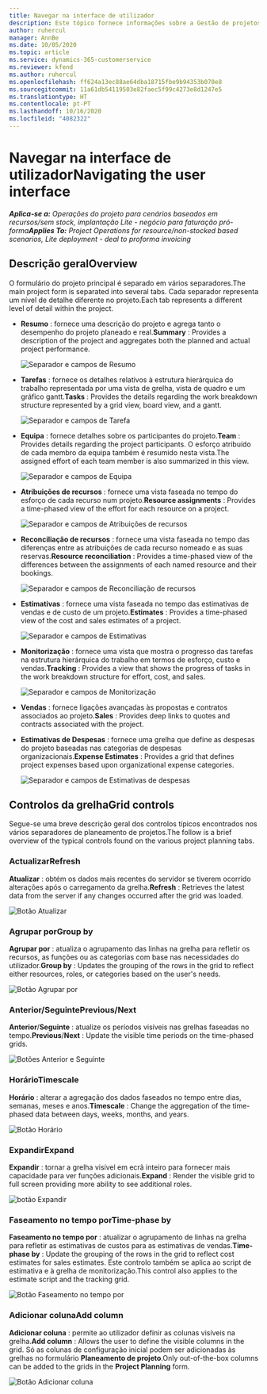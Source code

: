 ```yaml
---
title: Navegar na interface de utilizador
description: Este tópico fornece informações sobre a Gestão de projetos no Dynamics 365 Project Operations.
author: ruhercul
manager: AnnBe
ms.date: 10/05/2020
ms.topic: article
ms.service: dynamics-365-customerservice
ms.reviewer: kfend
ms.author: ruhercul
ms.openlocfilehash: ff624a13ec88ae64dba18715fbe9b94353b070e8
ms.sourcegitcommit: 11a61db54119503e82faec5f99c4273e8d1247e5
ms.translationtype: HT
ms.contentlocale: pt-PT
ms.lasthandoff: 10/16/2020
ms.locfileid: "4082322"
---
```

# <a name="navigating-the-user-interface"></a><span data-ttu-id="8bfe9-103">Navegar na interface de utilizador</span><span class="sxs-lookup"><span data-stu-id="8bfe9-103">Navigating the user interface</span></span>

<span data-ttu-id="8bfe9-104">_**Aplica-se a:** Operações do projeto para cenários baseados em recursos/sem stock, implantação Lite - negócio para faturação pró-forma_</span><span class="sxs-lookup"><span data-stu-id="8bfe9-104">_**Applies To:** Project Operations for resource/non-stocked based scenarios, Lite deployment - deal to proforma invoicing_</span></span>

## <a name="overview"></a><span data-ttu-id="8bfe9-105">Descrição geral</span><span class="sxs-lookup"><span data-stu-id="8bfe9-105">Overview</span></span>

<span data-ttu-id="8bfe9-106">O formulário do projeto principal é separado em vários separadores.</span><span class="sxs-lookup"><span data-stu-id="8bfe9-106">The main project form is separated into several tabs.</span></span> <span data-ttu-id="8bfe9-107">Cada separador representa um nível de detalhe diferente no projeto.</span><span class="sxs-lookup"><span data-stu-id="8bfe9-107">Each tab represents a different level of detail within the project.</span></span>

- <span data-ttu-id="8bfe9-108">**Resumo** : fornece uma descrição do projeto e agrega tanto o desempenho do projeto planeado e real.</span><span class="sxs-lookup"><span data-stu-id="8bfe9-108">**Summary** : Provides a description of the project and aggregates both the planned and actual project performance.</span></span>

    ![Separador e campos de Resumo](media/navigation7.png)

- <span data-ttu-id="8bfe9-110">**Tarefas** : fornece os detalhes relativos à estrutura hierárquica do trabalho representada por uma vista de grelha, vista de quadro e um gráfico gantt.</span><span class="sxs-lookup"><span data-stu-id="8bfe9-110">**Tasks** : Provides the details regarding the work breakdown structure represented by a grid view, board view, and a gantt.</span></span>

    ![Separador e campos de Tarefa](media/navigation8.png)

- <span data-ttu-id="8bfe9-112">**Equipa** : fornece detalhes sobre os participantes do projeto.</span><span class="sxs-lookup"><span data-stu-id="8bfe9-112">**Team** : Provides details regarding the project participants.</span></span> <span data-ttu-id="8bfe9-113">O esforço atribuído de cada membro da equipa também é resumido nesta vista.</span><span class="sxs-lookup"><span data-stu-id="8bfe9-113">The assigned effort of each team member is also summarized in this view.</span></span>

    ![Separador e campos de Equipa](media/navigation9.png)

- <span data-ttu-id="8bfe9-115">**Atribuições de recursos** : fornece uma vista faseada no tempo do esforço de cada recurso num projeto.</span><span class="sxs-lookup"><span data-stu-id="8bfe9-115">**Resource assignments** : Provides a time-phased view of the effort for each resource on a project.</span></span>

    ![Separador e campos de Atribuições de recursos](media/navigation10.png)

- <span data-ttu-id="8bfe9-117">**Reconciliação de recursos** : fornece uma vista faseada no tempo das diferenças entre as atribuições de cada recurso nomeado e as suas reservas.</span><span class="sxs-lookup"><span data-stu-id="8bfe9-117">**Resource reconciliation** : Provides a time-phased view of the differences between the assignments of each named resource and their bookings.</span></span>

    ![Separador e campos de Reconciliação de recursos](media/navigation11.png)

- <span data-ttu-id="8bfe9-119">**Estimativas** : fornece uma vista faseada no tempo das estimativas de vendas e de custo de um projeto.</span><span class="sxs-lookup"><span data-stu-id="8bfe9-119">**Estimates** : Provides a time-phased view of the cost and sales estimates of a project.</span></span>

    ![Separador e campos de Estimativas](media/navigation12.png)

- <span data-ttu-id="8bfe9-121">**Monitorização** : fornece uma vista que mostra o progresso das tarefas na estrutura hierárquica do trabalho em termos de esforço, custo e vendas.</span><span class="sxs-lookup"><span data-stu-id="8bfe9-121">**Tracking** : Provides a view that shows the progress of tasks in the work breakdown structure for effort, cost, and sales.</span></span>

    ![Separador e campos de Monitorização](media/navigation13.png)

- <span data-ttu-id="8bfe9-123">**Vendas** : fornece ligações avançadas às propostas e contratos associados ao projeto.</span><span class="sxs-lookup"><span data-stu-id="8bfe9-123">**Sales** : Provides deep links to quotes and contracts associated with the project.</span></span>

- <span data-ttu-id="8bfe9-124">**Estimativas de Despesas** : fornece uma grelha que define as despesas do projeto baseadas nas categorias de despesas organizacionais.</span><span class="sxs-lookup"><span data-stu-id="8bfe9-124">**Expense Estimates** : Provides a grid that defines project expenses based upon organizational expense categories.</span></span>

    ![Separador e campos de Estimativas de despesas](media/navigation14.png)

## <a name="grid-controls"></a><span data-ttu-id="8bfe9-126">Controlos da grelha</span><span class="sxs-lookup"><span data-stu-id="8bfe9-126">Grid controls</span></span>

<span data-ttu-id="8bfe9-127">Segue-se uma breve descrição geral dos controlos típicos encontrados nos vários separadores de planeamento de projetos.</span><span class="sxs-lookup"><span data-stu-id="8bfe9-127">The follow is a brief overview of the typical controls found on the various project planning tabs.</span></span>

### <a name="refresh"></a><span data-ttu-id="8bfe9-128">Actualizar</span><span class="sxs-lookup"><span data-stu-id="8bfe9-128">Refresh</span></span>

<span data-ttu-id="8bfe9-129">**Atualizar** : obtém os dados mais recentes do servidor se tiverem ocorrido alterações após o carregamento da grelha.</span><span class="sxs-lookup"><span data-stu-id="8bfe9-129">**Refresh** : Retrieves the latest data from the server if any changes occurred after the grid was loaded.</span></span>

![Botão Atualizar](media/navigation7.png)

### <a name="group-by"></a><span data-ttu-id="8bfe9-131">Agrupar por</span><span class="sxs-lookup"><span data-stu-id="8bfe9-131">Group by</span></span>

<span data-ttu-id="8bfe9-132">**Agrupar por** : atualiza o agrupamento das linhas na grelha para refletir os recursos, as funções ou as categorias com base nas necessidades do utilizador.</span><span class="sxs-lookup"><span data-stu-id="8bfe9-132">**Group by** : Updates the grouping of the rows in the grid to reflect either resources, roles, or categories based on the user's needs.</span></span>

![Botão Agrupar por](media/navigation6.png)

### <a name="previousnext"></a><span data-ttu-id="8bfe9-134">Anterior/Seguinte</span><span class="sxs-lookup"><span data-stu-id="8bfe9-134">Previous/Next</span></span>

<span data-ttu-id="8bfe9-135">**Anterior**/**Seguinte** : atualize os períodos visíveis nas grelhas faseadas no tempo.</span><span class="sxs-lookup"><span data-stu-id="8bfe9-135">**Previous**/**Next** : Update the visible time periods on the time-phased grids.</span></span>

![Botões Anterior e Seguinte](media/navigation2.png)

### <a name="timescale"></a><span data-ttu-id="8bfe9-137">Horário</span><span class="sxs-lookup"><span data-stu-id="8bfe9-137">Timescale</span></span>

<span data-ttu-id="8bfe9-138">**Horário** : alterar a agregação dos dados faseados no tempo entre dias, semanas, meses e anos.</span><span class="sxs-lookup"><span data-stu-id="8bfe9-138">**Timescale** : Change the aggregation of the time-phased data between days, weeks, months, and years.</span></span>

![Botão Horário](media/navigation3.png)

### <a name="expand"></a><span data-ttu-id="8bfe9-140">Expandir</span><span class="sxs-lookup"><span data-stu-id="8bfe9-140">Expand</span></span>

<span data-ttu-id="8bfe9-141">**Expandir** : tornar a grelha visível em ecrã inteiro para fornecer mais capacidade para ver funções adicionais.</span><span class="sxs-lookup"><span data-stu-id="8bfe9-141">**Expand** : Render the visible grid to full screen providing more ability to see additional roles.</span></span>

![botão Expandir](media/navigation4.png)

### <a name="time-phase-by"></a><span data-ttu-id="8bfe9-143">Faseamento no tempo por</span><span class="sxs-lookup"><span data-stu-id="8bfe9-143">Time-phase by</span></span>

<span data-ttu-id="8bfe9-144">**Faseamento no tempo por** : atualizar o agrupamento de linhas na grelha para refletir as estimativas de custos para as estimativas de vendas.</span><span class="sxs-lookup"><span data-stu-id="8bfe9-144">**Time-phase by** : Update the grouping of the rows in the grid to reflect cost estimates for sales estimates.</span></span> <span data-ttu-id="8bfe9-145">Este controlo também se aplica ao script de estimativa e à grelha de monitorização.</span><span class="sxs-lookup"><span data-stu-id="8bfe9-145">This control also applies to the estimate script and the tracking grid.</span></span>

![Botão Faseamento no tempo por](media/navigation0.png)

### <a name="add-column"></a><span data-ttu-id="8bfe9-147">Adicionar coluna</span><span class="sxs-lookup"><span data-stu-id="8bfe9-147">Add column</span></span>

<span data-ttu-id="8bfe9-148">**Adicionar coluna** : permite ao utilizador definir as colunas visíveis na grelha.</span><span class="sxs-lookup"><span data-stu-id="8bfe9-148">**Add column** : Allows the user to define the visible columns in the grid.</span></span> <span data-ttu-id="8bfe9-149">Só as colunas de configuração inicial podem ser adicionadas às grelhas no formulário **Planeamento de projeto**.</span><span class="sxs-lookup"><span data-stu-id="8bfe9-149">Only out-of-the-box columns can be added to the grids in the **Project Planning** form.</span></span>

![Botão Adicionar coluna](media/navigation5.png)
